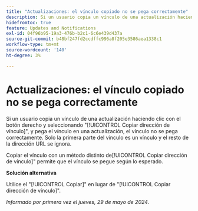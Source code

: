 ```yaml
---
title: "Actualizaciones: el vínculo copiado no se pega correctamente"
description: Si un usuario copia un vínculo de una actualización haciendo clic con el botón derecho y seleccionando Copiar dirección del vínculo y, a continuación, lo pega en una actualización, el vínculo no se pega correctamente. Solo la primera parte del vínculo es un vínculo y el resto de la dirección URL se ignora.
hidefromtoc: true
feature: Updates and Notifications
exl-id: 04f96b95-19a3-476b-b2c1-6c6e439d437a
source-git-commit: b48bf247fd2ccdffc996a8f205e3586aea1338c1
workflow-type: tm+mt
source-wordcount: '140'
ht-degree: 3%

---
```


# Actualizaciones: el vínculo copiado no se pega correctamente

Si un usuario copia un vínculo de una actualización haciendo clic con el botón derecho y seleccionando &quot;[!UICONTROL Copiar dirección de vínculo]&quot;, y pega el vínculo en una actualización, el vínculo no se pega correctamente. Solo la primera parte del vínculo es un vínculo y el resto de la dirección URL se ignora.

Copiar el vínculo con un método distinto de[!UICONTROL Copiar dirección de vínculo]&quot; permite que el vínculo se pegue según lo esperado.

**Solución alternativa**

Utilice el &quot;[!UICONTROL Copiar]&quot; en lugar de &quot;[!UICONTROL Copiar dirección de vínculo]&quot;.

_Informado por primera vez el jueves, 29 de mayo de 2024._
